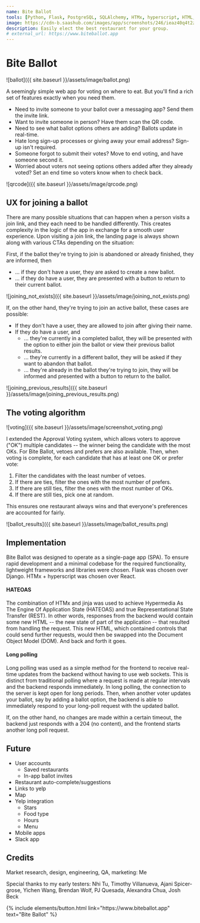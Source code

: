 ```yaml
---
name: Bite Ballot
tools: [Python, Flask, PostgreSQL, SQLAlchemy, HTMx, hyperscript, HTML, JavaScript, jinja]
image: https://cdn-b.saashub.com/images/app/screenshots/246/ieaz40q4t2zk/other-original.PNG
description: Easily elect the best restaurant for your group.
# external_url: https://www.biteballot.app
---
```


# Bite Ballot

![ballot]({{ site.baseurl }}/assets/image/ballot.png)

A seemingly simple web app for voting on where to eat. But you'll find a rich set of features exactly when you need them.

- Need to invite someone to your ballot over a messaging app? Send them the invite link.
- Want to invite someone in person? Have them scan the QR code.
- Need to see what ballot options others are adding? Ballots update in real-time.
- Hate long sign-up processes or giving away your email address? Sign-up isn't required.
- Someone forgot to submit their votes? Move to end voting, and have someone second it.
- Worried about voters not seeing options others added after they already voted? Set an end time so voters know when to check back.

![qrcode]({{ site.baseurl }}/assets/image/qrcode.png)

## UX for joining a ballot

There are many possible situations that can happen when a person visits a join link, and they each need to be handled differently.
This creates complexity in the logic of the app in exchange for a smooth user experience.
Upon visiting a join link, the landing page is always shown along with various CTAs depending on the situation:

First, if the ballot they're trying to join is abandoned or already finished, they are informed, then
- ... if they don't have a user, they are asked to create a new ballot.
- ... if they do have a user, they are presented with a button to return to their current ballot.

![joining_not_exists]({{ site.baseurl }}/assets/image/joining_not_exists.png)

If, on the other hand, they're trying to join an active ballot, these cases are possible:
- If they don't have a user, they are allowed to join after giving their name.
- If they do have a user, and
  - ... they're currently in a completed ballot, they will be presented with the option to either join the ballot or view their previous ballot results.
  - ... they're currently in a different ballot, they will be asked if they want to abandon that ballot.
  - ... they're already in the ballot they're trying to join, they will be informed and presented with a button to return to the ballot.

![joining_previous_results]({{ site.baseurl }}/assets/image/joining_previous_results.png)

## The voting algorithm

![voting]({{ site.baseurl }}/assets/image/screenshot_voting.png)

I extended the Approval Voting system, which allows voters to approve ("OK") multiple candidates -- the winner being the candidate with the most OKs.
For Bite Ballot, vetoes and prefers are also available.
Then, when voting is complete, for each candidate that has at least one OK or prefer vote:

1. Filter the candidates with the least number of vetoes.
2. If there are ties, filter the ones with the most number of prefers.
3. If there are still ties, filter the ones with the most number of OKs.
4. If there are still ties, pick one at random.

This ensures one restaurant always wins and that everyone's preferences are accounted for fairly.

![ballot_results]({{ site.baseurl }}/assets/image/ballot_results.png)

## Implementation

Bite Ballot was designed to operate as a single-page app (SPA). To ensure rapid development and a minimal codebase for the required functionality, lightweight frameworks and libraries were chosen.
Flask was chosen over Django. HTMx + hyperscript was chosen over React.

#### HATEOAS

The combination of HTMx and jinja was used to achieve Hypermedia As The Engine Of Application State (HATEOAS) and true Representational State Transfer (REST).
In other words, responses from the backend would contain some new HTML -- the new state of part of the application -- that resulted from handling the request.
This new HTML, which contained controls that could send further requests, would then be swapped into the Document Object Model (DOM). And back and forth it goes.

#### Long polling

Long polling was used as a simple method for the frontend to receive real-time updates from the backend without having to use web sockets.
This is distinct from traditional polling where a request is made at regular intervals and the backend responds immediately.
In long polling, the connection to the server is kept open for long periods.
Then, when another voter updates your ballot, say by adding a ballot option, the backend is able to immediately respond to your long-poll request with the updated ballot.

If, on the other hand, no changes are made within a certain timeout, the backend just responds with a 204 (no content), and the frontend starts another long poll request.

## Future

- User accounts
  - Saved restaurants
  - In-app ballot invites
- Restaurant auto-complete/suggestions
- Links to yelp
- Map
- Yelp integration
  - Stars
  - Food type
  - Hours
  - Menu
- Mobile apps
- Slack app

## Credits

Market research, design, engineering, QA, marketing: Me

Special thanks to my early testers: Nhi Tu, Timothy Villanueva, Ajani Spicer-grose, Yichen Wang, Brendan Wolf, PJ Quesada, Alexandra Chua, Josh Beck

<p class="text-center">
{% include elements/button.html link="https://www.biteballot.app" text="Bite Ballot" %}
</p>